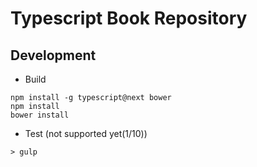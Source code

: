 # Typescript Book Repository
## Development
* Build
```console
npm install -g typescript@next bower
npm install
bower install
```
* Test (not supported yet(1/10))
```console
> gulp
```

